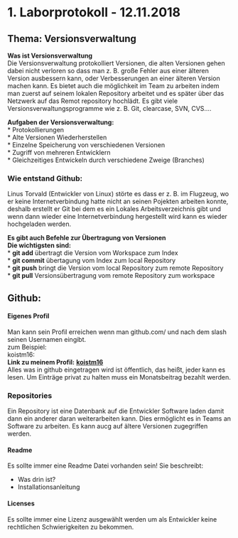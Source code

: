 # 1. Laborprotokoll - 12.11.2018

## Thema: Versionsverwaltung  
  **Was ist Versionsverwaltung**    
      Die Versionsverwaltung protokolliert Versionen, die alten Versionen gehen dabei nicht verloren so dass man z. B. große Fehler aus einer älteren Version ausbessern kann, oder Verbesserungen an einer älteren Version machen kann.
      Es bietet auch die möglichkeit im Team zu arbeiten indem man zuerst auf seinem lokalen Repository arbeitet und es später über das Netzwerk auf das Remot repository hochlädt. 
      Es gibt viele Versionsverwaltungsprogramme wie z. B. Git, clearcase, SVN, CVS....  
    
  **Aufgaben der Versionsverwaltung:**  
    * Protokollierungen  
    * Alte Versionen Wiederherstellen  
    * Einzelne Speicherung von verschiedenen Versionen  
    * Zugriff von mehreren Entwicklern   
    * Gleichzeitiges Entwickeln durch verschiedene Zweige (Branches)  
    
  ### Wie entstand Github:  
  Linus Torvald (Entwickler von Linux) störte es dass er z. B. im Flugzeug, wo er keine Internetverbindung hatte nicht an seinen Pojekten arbeiten konnte, deshalb erstellt er Git bei dem es ein Lokales Arbeitsverzeichnis gibt und wenn dann wieder eine Internetverbindung hergestellt wird kann es wieder hochgeladen werden.
    
  
  **Es gibt auch Befehle zur Übertragung von Versionen  
  Die wichtigsten sind:**  
    * **git add** übertragt die Version vom Workspace zum Index                
    * **git commit** übertagung vom Index zum local Repository     
    * **git push** bringt die Version vom local Repository zum remote Repository    
    * **git pull** Versionsübertragung vom remote Repository zum workspace            
    
    
  ## Github:
  #### Eigenes Profil  
  Man kann sein Profil erreichen wenn man github.com/ und nach dem slash seinen Usernamen eingibt.  
  zum Beispiel:    
  koistm16:  
  **Link zu meinem Profil:** [**koistm16**](https://github.com/koistm16)  
  Alles was in github eingetragen wird ist öffentlich, das heißt, jeder kann es lesen. Um Einträge privat zu halten muss ein Monatsbeitrag bezahlt werden.
     
  ### Repositories  
  Ein Repository ist eine Datenbank auf die Entwickler Software laden damit dann ein anderer daran weiterarbeiten kann. Dies ermöglicht es in Teams an Software zu arbeiten. Es kann aucg auf ältere Versionen zugegriffen werden.  
    
  #### Readme
  Es sollte immer eine Readme Datei vorhanden sein!
  Sie beschreibt:
  * Was drin ist?
  * Installationsanleitung
  
     
  #### Licenses
  Es sollte immer eine Lizenz ausgewählt werden um als Entwickler keine rechtlichen Schwierigkeiten zu bekommen.    
  
